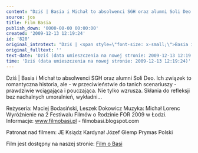 ```yaml
---
content: "Dziś | Basia i Michał to absolwenci SGH oraz alumni Soli Deo. Ich związek to romantyczna historia, ale - w przeciwieństwie do tanich scenariuszy - prawdziwie wciągająca i pouczająca. Nie tylko wzrusza. Skłania do refleksji bez nachalnych umoralnień, wykładni...\n\r\n\nReżyseria: Maciej Bodasiński, Leszek Dokowicz\nMuzyka: Michał Lorenc\nWyróżnienie na 2 Festiwalu Filmów o Rodzinie FOR 2009 w Łodzi.\nInformacje: www.filmobasi.pl - filmobasi.blogspot.com\r\n\nPatronat nad filmem:\nJE Ksiądz Kardynał Józef Glemp\nPrymas Polski\n\r\nFilm jest dostępny na naszej stronie:\n[Film o Basi](http://old.solideo.pl/index.php?ms1=filmobasi&lang=pl)"
source: jos
title: Film Basia
publish_down: '0000-00-00 00:00:00'
created: '2009-12-13 12:19:24'
id: '820'
original_introtext: "Dziś | <span style=\"font-size: x-small;\">Basia i Michał to absolwenci SGH oraz alumni Soli Deo. Ich związek to romantyczna historia, ale - w przeciwieństwie do tanich scenariuszy - prawdziwie wciągająca i pouczająca. Nie tylko wzrusza. Skłania do refleksji bez nachalnych umoralnień, wykładni...</span><span style=\"word-spacing: 0px; font: 13px Arial; text-transform: none; color: #000000; text-indent: 0px; white-space: normal; letter-spacing: normal; border-collapse: collapse; orphans: 2; widows: 2;\" class=\"Apple-style-span\"><br /></span>\r\n<div><span style=\"word-spacing: 0px; font: 13px Arial; text-transform: none; color: #000000; text-indent: 0px; white-space: normal; letter-spacing: normal; border-collapse: collapse; orphans: 2; widows: 2;\" class=\"Apple-style-span\"><br /><span style=\"font-weight: bold;\">Reżyseria</span>: Maciej Bodasiński, Leszek Dokowicz<br /><span style=\"font-weight: bold;\">Muzyka</span>: Michał Lorenc<br /><span style=\"font-weight: bold;\">Wyróżnienie </span>na 2 Festiwalu Filmów o Rodzinie FOR 2009 w Łodzi.<br /><span style=\"font-weight: bold;\">Informacje</span>: www.filmobasi.pl - filmobasi.blogspot.com\r\n<p><span style=\"font-weight: bold;\">Patronat nad filmem:</span><br />JE Ksiądz Kardynał Józef Glemp<br />Prymas Polski</p>\r\n</span><span style=\"word-spacing: 0px; font: 13px Arial; text-transform: none; color: #000000; text-indent: 0px; white-space: normal; letter-spacing: normal; border-collapse: collapse; orphans: 2; widows: 2;\" class=\"Apple-style-span\">Film jest dostępny na naszej stronie:<br /><a href=\"http://old.solideo.pl/index.php?ms1=filmobasi&amp;lang=pl\">Film o Basi</a></span></div>"
original_fulltext: ''
text-date: 'Dziś (data umieszczenia na nowej stronie: 2009-12-13 12:19:24)'
time: 'Dziś (data umieszczenia na nowej stronie: 2009-12-13 12:19:24)'
---
```

Dziś | Basia i Michał to absolwenci SGH oraz alumni Soli Deo. Ich związek to romantyczna historia, ale - w przeciwieństwie do tanich scenariuszy - prawdziwie wciągająca i pouczająca. Nie tylko wzrusza. Skłania do refleksji bez nachalnych umoralnień, wykładni...


Reżyseria: Maciej Bodasiński, Leszek Dokowicz
Muzyka: Michał Lorenc
Wyróżnienie na 2 Festiwalu Filmów o Rodzinie FOR 2009 w Łodzi.
Informacje: www.filmobasi.pl - filmobasi.blogspot.com

Patronat nad filmem:
JE Ksiądz Kardynał Józef Glemp
Prymas Polski

Film jest dostępny na naszej stronie:
[Film o Basi](http://old.solideo.pl/index.php?ms1=filmobasi&lang=pl)

<!--{{json:{"created_date":"2009-12-13 12:19:24","publish_down":"0000-00-00 00:00:00","id":"820"}}}-->